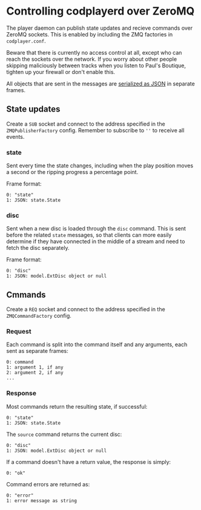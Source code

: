 
Controlling codplayerd over ZeroMQ
==================================

The player daemon can publish state updates and recieve commands over
ZeroMQ sockets.  This is enabled by including the ZMQ factories in
`codplayer.conf`.

Beware that there is currently no access control at all, except who
can reach the sockets over the network.  If you worry about other
people skipping maliciously between tracks when you listen to Paul's
Boutique, tighten up your firewall or don't enable this.

All objects that are sent in the messages are
[serialized as JSON](file-formats.md) in separate frames.


State updates
-------------

Create a `SUB` socket and connect to the address specified in the
`ZMQPublisherFactory` config.  Remember to subscribe to `''` to
receive all events.

### state

Sent every time the state changes, including when the play position
moves a second or the ripping progress a percentage point.

Frame format:

    0: "state"
    1: JSON: state.State

### disc

Sent when a new disc is loaded through the `disc` command.  This is
sent before the related `state` messages, so that clients can more
easily determine if they have connected in the middle of a stream and
need to fetch the disc separately.

Frame format:

    0: "disc"
    1: JSON: model.ExtDisc object or null


Cmmands
-------

Create a `REQ` socket and connect to the address specified in the
`ZMQCommandFactory` config.

### Request

Each command is split into the command itself and any arguments, each
sent as separate frames:

    0: command
    1: argument 1, if any
    2: argument 2, if any
    ...

### Response

Most commands return the resulting state, if successful:

    0: "state"
    1: JSON: state.State

The `source` command returns the current disc:

    0: "disc"
    1: JSON: model.ExtDisc object or null

If a command doesn't have a return value, the response is simply:

    0: "ok"

Command errors are returned as:

    0: "error"
    1: error message as string
    
